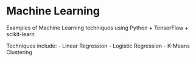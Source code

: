 # Machine Learning 

Examples of Machine Learning techniques using Python + TensorFlow + scikit-learn

Techniques include:
	- Linear Regression
	- Logistic Regression
	- K-Means Clustering
